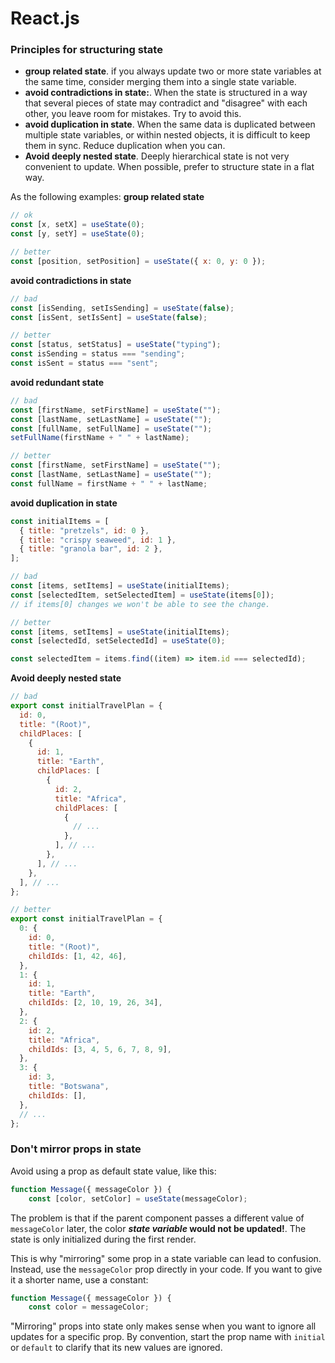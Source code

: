 # React.js

### Principles for structuring state

- **group related state**. if you always update two or more state variables at the same time, consider merging them into a single state variable.
- **avoid contradictions in state:**. When the state is structured in a way that several pieces of state may contradict and "disagree" with each other, you leave room for mistakes. Try to avoid this.
- **avoid duplication in state**. When the same data is duplicated between multiple state variables, or within nested objects, it is difficult to keep them in sync. Reduce duplication when you can.
- **Avoid deeply nested state**. Deeply hierarchical state is not very convenient to update. When possible, prefer to structure state in a flat way.

As the following examples:
**group related state**

```jsx
// ok
const [x, setX] = useState(0);
const [y, setY] = useState(0);

// better
const [position, setPosition] = useState({ x: 0, y: 0 });
```

**avoid contradictions in state**

```jsx
// bad
const [isSending, setIsSending] = useState(false);
const [isSent, setIsSent] = useState(false);

// better
const [status, setStatus] = useState("typing");
const isSending = status === "sending";
const isSent = status === "sent";
```

**avoid redundant state**

```jsx
// bad
const [firstName, setFirstName] = useState("");
const [lastName, setLastName] = useState("");
const [fullName, setFullName] = useState("");
setFullName(firstName + " " + lastName);

// better
const [firstName, setFirstName] = useState("");
const [lastName, setLastName] = useState("");
const fullName = firstName + " " + lastName;
```

**avoid duplication in state**

```jsx
const initialItems = [
  { title: "pretzels", id: 0 },
  { title: "crispy seaweed", id: 1 },
  { title: "granola bar", id: 2 },
];

// bad
const [items, setItems] = useState(initialItems);
const [selectedItem, setSelectedItem] = useState(items[0]);
// if items[0] changes we won't be able to see the change.

// better
const [items, setItems] = useState(initialItems);
const [selectedId, setSelectedId] = useState(0);

const selectedItem = items.find((item) => item.id === selectedId);
```

**Avoid deeply nested state**

```jsx
// bad
export const initialTravelPlan = {
  id: 0,
  title: "(Root)",
  childPlaces: [
    {
      id: 1,
      title: "Earth",
      childPlaces: [
        {
          id: 2,
          title: "Africa",
          childPlaces: [
            {
              // ...
            },
          ], // ...
        },
      ], // ...
    },
  ], // ...
};

// better
export const initialTravelPlan = {
  0: {
    id: 0,
    title: "(Root)",
    childIds: [1, 42, 46],
  },
  1: {
    id: 1,
    title: "Earth",
    childIds: [2, 10, 19, 26, 34],
  },
  2: {
    id: 2,
    title: "Africa",
    childIds: [3, 4, 5, 6, 7, 8, 9],
  },
  3: {
    id: 3,
    title: "Botswana",
    childIds: [],
  },
  // ...
};
```

### Don't mirror props in state

Avoid using a prop as default state value, like this:

```jsx
function Message({ messageColor }) {
    const [color, setColor] = useState(messageColor);
```

The problem is that if the parent component passes a different value of `messageColor` later, the color **_state variable_ would not be updated!**. The state is only initialized during the first render.

This is why "mirroring" some prop in a state variable can lead to confusion. Instead, use the `messageColor` prop directly in your code. If you want to give it a shorter name, use a constant:

```jsx
function Message({ messageColor }) {
    const color = messageColor;
```

"Mirroring" props into state only makes sense when you want to ignore all updates for a specific prop. By convention, start the prop name with `initial` or `default` to clarify that its new values are ignored.